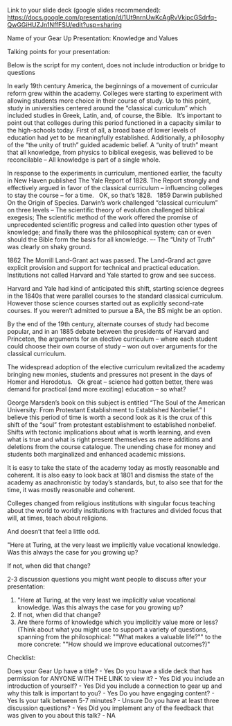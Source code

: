 Link to your slide deck (google slides recommended): https://docs.google.com/presentation/d/1Ut9nrnUwKcAgRvVkipcGSdrfq-QwGGiHUZJn1NffFSU/edit?usp=sharing

Name of your Gear Up Presentation: Knowledge and Values

Talking points for your presentation:  

Below is the script for my content, does not include introduction or bridge to questions

In early 19th century America, the beginnings of a movement of curricular reform grew within the academy. Colleges were starting to experiment with allowing students more choice in their course of study. Up to this point, study in universities centered around the “classical curriculum” which included studies in Greek, Latin, and, of course, the Bible.
 
It’s important to point out that colleges during this period functioned in a capacity similar to the high-schools today. First of all, a broad base of lower levels of education had yet to be meaningfully established. Additionally, a philosophy of the “the unity of truth” guided academic belief. A “unity of truth” meant that all knowledge, from physics to biblical exegesis, was believed to be reconcilable – All knowledge is part of a single whole.

 In response to the experiments in curriculum, mentioned earlier, the faculty in New Haven published The Yale Report of 1828. The Report strongly and effectively argued in favor of the classical curriculum – influencing colleges to stay the course – for a time.
 
OK, so that’s 1828.
 
1859 Darwin published On the Origin of Species.
Darwin’s work challenged “classical curriculum” on three levels – The scientific theory of evolution challenged biblical exegesis; The scientific method of the work offered the promise of unprecedented scientific progress and called into question other types of knowledge; and finally there was the philosophical system; can or even should the Bible form the basis for all knowledge. –- The “Unity of Truth” was clearly on shaky ground.

1862 The Morrill Land-Grant act was passed.
The Land-Grand act gave explicit provision and support for technical and practical education. Institutions not called Harvard and Yale started to grow and see success. 

Harvard and Yale had kind of anticipated this shift, starting science degrees in the 1840s that were parallel courses to the standard classical curriculum. However those science courses started out as explicitly second-rate courses. If you weren’t admitted to pursue a BA, the BS might be an option. 

By the end of the 19th century, alternate courses of study had become popular, and in an 1885 debate between the presidents of Harvard and Princeton, the arguments for an elective curriculum – where each student could choose their own course of study – won out over arguments for the classical curriculum.

The widespread adoption of the elective curriculum revitalized the academy bringing new monies, students and pressures not present in the days of Homer and Herodotus.
 
Ok great – science had gotten better, there was demand for practical (and more exciting) education – so what?

George Marsden’s book on this subject is entitled “The Soul of the American University: From Protestant Establishment to Established Nonbelief.” I believe this period of time is worth a second look as it is the crux of this shift of the “soul” from protestant establishment to established nonbelief. Shifts with tectonic implications about what is worth learning, and even what is true and what is right present themselves as mere additions and deletions from the course catalogue. The unending chase for money and students both marginalized and enhanced academic missions.

It is easy to take the state of the academy today as mostly reasonable and coherent. It is also easy to look back at 1801 and dismiss the state of the academy as anachronistic by today’s standards, but, to also see that for the time, it was mostly reasonable and coherent.

Colleges changed from religious institutions with singular focus teaching about the world to worldly institutions with fractures and divided focus that will, at times, teach about religions.

And doesn’t that feel a little odd. 

"Here at Turing, at the very least we implicitly value  vocational knowledge. Was this always the case for you growing up?

If not, when did that change?

2-3 discussion questions you might want people to discuss after your presentation:  
1. "Here at Turing, at the very least we implicitly value  vocational knowledge. Was this always the case for you growing up?  
2. If not, when did that change?  
3. Are there forms of knowledge which you implicitly value more or less? (Think about what you might use to support a variety of questions, spanning from the philosophical: ""What makes a valuable life?"" to the more concrete: ""How should we improve educational outcomes?)"

Checklist:

 Does your Gear Up have a title? - Yes
 Do you have a slide deck that has permission for ANYONE WITH THE LINK to view it? - Yes
 Did you include an introduction of yourself? - Yes
 Did you include a connection to gear up and why this talk is important to you? - Yes
 Do you have engaging content? - Yes
 Is your talk between 5-7 minutes? - Unsure
 Do you have at least three discussion questions? - Yes
 Did you implement any of the feedback that was given to you about this talk? - NA
